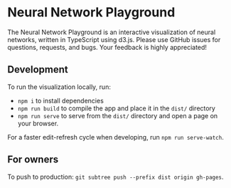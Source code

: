 # Neural Network Playground

The Neural Network Playground is an interactive visualization of neural networks, written in TypeScript using d3.js. Please use GitHub issues for questions, requests, and bugs. Your feedback is highly appreciated!

## Development

To run the visualization locally, run:
- `npm i` to install dependencies
- `npm run build` to compile the app and place it in the `dist/` directory
- `npm run serve` to serve from the `dist/` directory and open a page on your browser.

For a faster edit-refresh cycle when developing, run `npm run serve-watch`.

## For owners
To push to production: `git subtree push --prefix dist origin gh-pages`.
